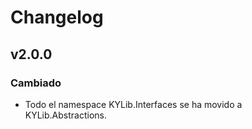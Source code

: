 ﻿# Changelog

## v2.0.0
### Cambiado
- Todo el namespace KYLib.Interfaces se ha movido a KYLib.Abstractions.